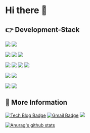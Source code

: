 # Hi there 👋

## 👉 Development-Stack

[<img src="https://img.shields.io/badge/Python-blue?style=flat&logo=python&logoColor=yellow"/>](https://www.notion.so/a4fe3bb821c94d219f272f8157459e59)
[<img src="https://img.shields.io/badge/Django-gteen?style=flat&logo=Django&logoColor=white"/>](https://www.notion.so/a4fe3bb821c94d219f272f8157459e59)

[<img src="https://img.shields.io/badge/SQLite-blue?style=flat&logo=sqlite&logoColor=white"/>](https://www.notion.so/a4fe3bb821c94d219f272f8157459e59)
[<img src="https://img.shields.io/badge/MySQL-blue?style=flat&logo=MySQL&logoColor=white"/>](https://www.notion.so/a4fe3bb821c94d219f272f8157459e59)
[<img src="https://img.shields.io/badge/PostgreSQL-blue?style=flat&logo=PostgreSQL&logoColor=white"/>](https://www.notion.so/a4fe3bb821c94d219f272f8157459e59)

[<img src="https://img.shields.io/badge/AWS EC2-yellow?style=flat&logo=Amazon AWS&logoColor=white"/>](https://www.notion.so/a4fe3bb821c94d219f272f8157459e59)
[<img src="https://img.shields.io/badge/AWS S3-yellow?style=flat&logo=Amazon S3&logoColor=white"/>](https://www.notion.so/a4fe3bb821c94d219f272f8157459e59)
[<img src="https://img.shields.io/badge/Postman-orange?style=flat&logo=Postman&logoColor=white"/>](https://www.notion.so/a4fe3bb821c94d219f272f8157459e59)
[<img src="https://img.shields.io/badge/Docker-blue?style=flat&logo=docker&logoColor=white"/>](https://www.notion.so/a4fe3bb821c94d219f272f8157459e59)

[<img src="https://img.shields.io/badge/HTML5-red?style=flat&logo=html5&logoColor=white"/>](https://www.notion.so/a4fe3bb821c94d219f272f8157459e59)
[<img src="https://img.shields.io/badge/JavaScript-black?style=flat&logo=javascript&logoColor=yellow"/>](https://www.notion.so/a4fe3bb821c94d219f272f8157459e59)

[<img src="https://img.shields.io/badge/VSCode-blue?style=flat&logo=Visual Studio Code&logoColor=white"/>](https://www.notion.so/a4fe3bb821c94d219f272f8157459e59)
[<img src="https://img.shields.io/badge/Pycharm-black?style=flat&logo=Pycharm&logoColor=green"/>](https://www.notion.so/a4fe3bb821c94d219f272f8157459e59)


## 📢 More Information
[![Tech Blog Badge](http://img.shields.io/badge/-Tech%20blog-black?style=flat-square&logo=github&link=https://psb6604.tistory.com/)](https://psb6604.tistory.com/)
[![Gmail Badge](https://img.shields.io/badge/Gmail-d14836?style=flat-square&logo=Gmail&logoColor=white&link=mailto:psb6604@gmail.com)](mailto:psb6604@gmail.com)
[<img src="https://img.shields.io/badge/Portfolio-white?style=flat&logo=Notion&logoColor=black"/>](https://www.notion.so/a4fe3bb821c94d219f272f8157459e59)
  
[![Anurag's github stats](https://github-readme-stats.vercel.app/api?username=Aeius)](https://github.com/anuraghazra/github-readme-stats)
